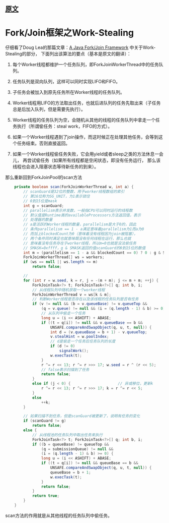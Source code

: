 

## [原文](https://www.cnblogs.com/wanly3643/p/3956801.html)

# Fork/Join框架之Work-Stealing

仔细看了Doug Lea的那篇文章：[A Java Fork/Join Framework](http://gee.cs.oswego.edu/dl/papers/fj.pdf) 中关于Work-Stealing的部分，
下面列出该算法的要点（基本是原文的翻译）：

1. 每个Worker线程都维护一个任务队列，即ForkJoinWorkerThread中的任务队列。

2. 任务队列是双向队列，这样可以同时实现LIFO和FIFO。

3. 子任务会被加入到原先任务所在Worker线程的任务队列。

4. Worker线程用LIFO的方法取出任务，也就后进队列的任务先取出来（子任务总是后加入队列，但是需要先执行）。

5. Worker线程的任务队列为空，会随机从其他的线程的任务队列中拿走一个任务执行（所谓偷任务：steal work，FIFO的方式）。

6. 如果一个Worker线程遇到了join操作，而这时候正在处理其他任务，会等到这个任务结束。否则直接返回。

7. 如果一个Worker线程偷任务失败，它会用yield或者sleep之类的方法休息一会儿，
再尝试偷任务（如果所有线程都是空闲状态，即没有任务运行，
那么该线程也会进入阻塞状态等待新任务的到来）。

 

那么重新回到ForkJoinPool的scan方法

```java
    private boolean scan(ForkJoinWorkerThread w, int a) {
        // scanGuard是32位的整数，用于worker线程数组的索引
        // 第16位称为SG_UNIT，为1表示锁住
        // 0到15位是mask
        int g = scanGuard;
        // parallelism表示并发数，一般指CPU可以同时运行的线程数
        // 默认值是Runtime类的availableProcessors方法返回值，表示
        // 处理器的数量
        // a是活跃的Worker线程的数量，parallelism是大于0的，因此
        // 条件parallelism == 1 - a满足意味着parallelism为1而a为0
        // 而加上blockedCount为0（意味着没有线程因为join被阻塞），
        // 两个条件同时满足也就意味既没有任何线程在运行，那么也就
        // 意味着没有任务存在于worker线程，所以m=0也就是没法偷任务
        // SMASK=0xffff，g & SMASK返回的值scanGuard的0到15位的数值
        int m = (parallelism == 1 - a && blockedCount == 0) ? 0 : g & SMASK;
        ForkJoinWorkerThread[] ws = workers;
        if (ws == null || ws.length <= m) 
            return false;

        // 
        for (int r = w.seed, k = r, j = -(m + m); j <= m + m; ++j) {
            ForkJoinTask<?> t; ForkJoinTask<?>[] q; int b, i;
            // 从线程队列中随机获取一个worker线程
            ForkJoinWorkerThread v = ws[k & m];
            // 判断Worker线程是否存在以及该线程的任务队列是否有任务
            if (v != null && (b = v.queueBase) != v.queueTop &&
                (q = v.queue) != null && (i = (q.length - 1) & b) >= 0) {
                // 从队列中偷走一个任务
                long u = (i << ASHIFT) + ABASE;
                if ((t = q[i]) != null && v.queueBase == b &&
                    UNSAFE.compareAndSwapObject(q, u, t, null)) {
                    int d = (v.queueBase = b + 1) - v.queueTop;
                    v.stealHint = w.poolIndex;
                    // d是偷走一个任务后任务队列的长度
                    if (d != 0)
                        signalWork();
                    w.execTask(t);
                }
                r ^= r << 13; r ^= r >>> 17; w.seed = r ^ (r << 5);
                // false表示扫描到了任务
                return false;
            }
            else if (j < 0) {                     // 异或移位，更新k
                r ^= r << 13; r ^= r >>> 17; k = r ^= r << 5;
            }
            else
                ++k;
        }

        // 如果扫描不到任务，但是scanGuard被更新了，说明有任务的变化
        if (scanGuard != g)
            return false;
        else {
            // 从线程池的任务队列中取出任务来执行
            ForkJoinTask<?> t; ForkJoinTask<?>[] q; int b, i;
            if ((b = queueBase) != queueTop &&
                (q = submissionQueue) != null &&
                (i = (q.length - 1) & b) >= 0) {
                long u = (i << ASHIFT) + ABASE;
                if ((t = q[i]) != null && queueBase == b &&
                    UNSAFE.compareAndSwapObject(q, u, t, null)) {
                    queueBase = b + 1;
                    w.execTask(t);
                }
                return false;
            }
            return true;
        }
    }

```
scan方法的作用就是从其他线程的任务队列中偷任务。